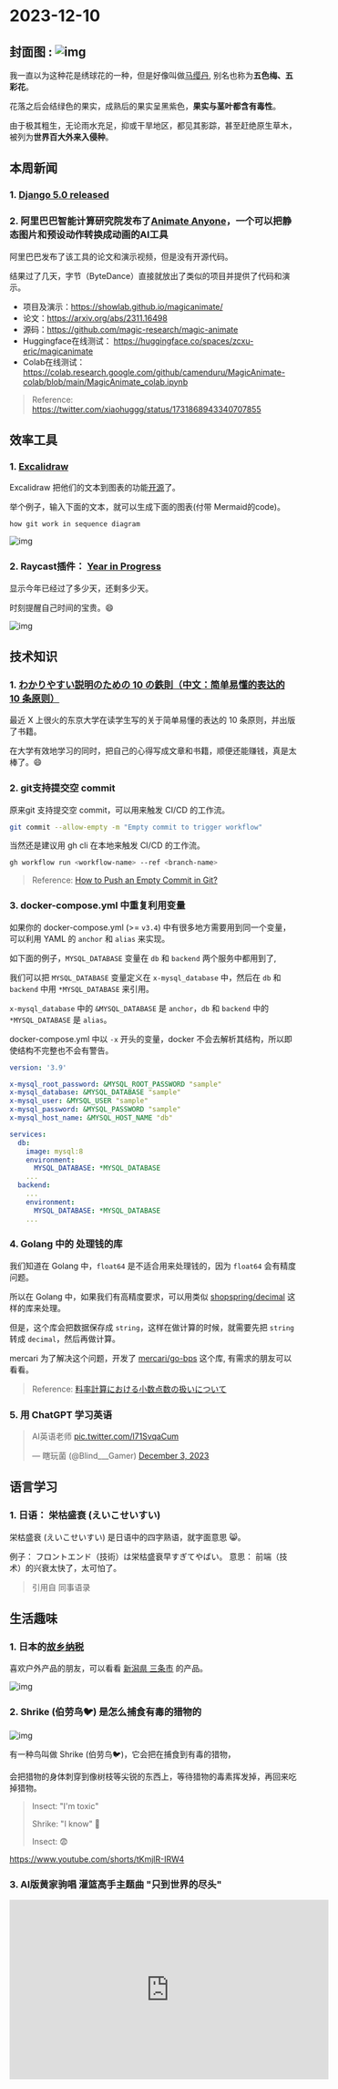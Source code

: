 # 2023-12-10

## 封面图 :  ![img](cover.jpg)

我一直以为这种花是绣球花的一种，但是好像叫做[马缨丹](https://zh.wikipedia.org/zh-cn/馬纓丹), 别名也称为**五色梅、五彩花**。

花落之后会结绿色的果实，成熟后的果实呈黑紫色，**果实与茎叶都含有毒性**。

由于极其粗生，无论雨水充足，抑或干旱地区，都见其影踪，甚至赶绝原生草木，被列为**世界百大外来入侵种**。

## 本周新闻

### 1. [Django 5.0 released](https://docs.djangoproject.com/en/5.0/releases/5.0/)

### 2. 阿里巴巴智能计算研究院发布了[Animate Anyone](https://github.com/HumanAIGC/AnimateAnyone)，一个可以把静态图片和预设动作转换成动画的AI工具

阿里巴巴发布了该工具的论文和演示视频，但是没有开源代码。

结果过了几天，字节（ByteDance）直接就放出了类似的项目并提供了代码和演示。

* 项目及演示：https://showlab.github.io/magicanimate/
* 论文：https://arxiv.org/abs/2311.16498
* 源码：https://github.com/magic-research/magic-animate
* Huggingface在线测试： https://huggingface.co/spaces/zcxu-eric/magicanimate
* Colab在线测试：https://colab.research.google.com/github/camenduru/MagicAnimate-colab/blob/main/MagicAnimate_colab.ipynb

> Reference: https://twitter.com/xiaohuggg/status/1731868943340707855

## 效率工具

### 1. [Excalidraw](https://excalidraw.com/)

Excalidraw 把他们的文本到图表的功能[开源](https://github.com/excalidraw/excalidraw)了。

举个例子，输入下面的文本，就可以生成下面的图表(付带 Mermaid的code)。

```text
how git work in sequence diagram
```

![img](Excalidraw-git-work.png)

### 2. Raycast插件： [Year in Progress](https://www.raycast.com/thomas/year-in-progress)

显示今年已经过了多少天，还剩多少天。

时刻提醒自己时间的宝贵。😄

![img](Raycast-Year-in-Progress.png)

## 技术知识

### 1. [わかりやすい説明のための 10 の鉄則（中文：简单易懂的表达的 10 条原则）](https://speakerdeck.com/e869120/wakariyasuisetsumei-10-tessoku)

最近 X 上很火的东京大学在读学生写的关于简单易懂的表达的 10 条原则，并出版了书籍。

在大学有效地学习的同时，把自己的心得写成文章和书籍，顺便还能赚钱，真是太棒了。😄

### 2. git支持提交空 commit

原来git 支持提交空 commit，可以用来触发 CI/CD 的工作流。

```bash
git commit --allow-empty -m "Empty commit to trigger workflow"
```

当然还是建议用 gh cli 在本地来触发 CI/CD 的工作流。

```bash
gh workflow run <workflow-name> --ref <branch-name>
```

> Reference: [How to Push an Empty Commit in Git?](https://www.scaler.com/topics/git/git-empty-commit/)

### 3. docker-compose.yml 中重复利用变量

如果你的 docker-compose.yml (>= `v3.4`) 中有很多地方需要用到同一个变量，可以利用 YAML 的 `anchor` 和 `alias` 来实现。

如下面的例子，`MYSQL_DATABASE` 变量在 `db` 和 `backend` 两个服务中都用到了,

我们可以把 `MYSQL_DATABASE` 变量定义在 `x-mysql_database` 中，然后在 `db` 和 `backend` 中用 `*MYSQL_DATABASE` 来引用。

`x-mysql_database` 中的 `&MYSQL_DATABASE` 是 `anchor`，`db` 和 `backend` 中的 `*MYSQL_DATABASE` 是 `alias`。

docker-compose.yml 中以 `-x` 开头的变量，docker 不会去解析其结构，所以即使结构不完整也不会有警告。

```yaml {3-7,13,18} showLineNumbers
version: '3.9'

x-mysql_root_password: &MYSQL_ROOT_PASSWORD "sample"
x-mysql_database: &MYSQL_DATABASE "sample"
x-mysql_user: &MYSQL_USER "sample"
x-mysql_password: &MYSQL_PASSWORD "sample"
x-mysql_host_name: &MYSQL_HOST_NAME "db"

services:
  db:
    image: mysql:8
    environment:
      MYSQL_DATABASE: *MYSQL_DATABASE
    ...
  backend:
    ...
    environment:
      MYSQL_DATABASE: *MYSQL_DATABASE
    ...
```

### 4. Golang 中的 处理钱的库

我们知道在 Golang 中，`float64` 是不适合用来处理钱的，因为 `float64` 会有精度问题。

所以在 Golang 中，如果我们有高精度要求，可以用类似 [shopspring/decimal](https://github.com/shopspring/decimal) 这样的库来处理。

但是，这个库会把数据保存成 `string`，这样在做计算的时候，就需要先把 `string` 转成 `decimal`，然后再做计算。

mercari 为了解决这个问题，开发了 [mercari/go-bps](https://github.com/mercari/go-bps) 这个库, 有需求的朋友可以看看。

> Reference: [料率計算における小数点数の扱いについて](https://engineering.mercari.com/blog/entry/20201203-basis-point/)

### 5. 用 ChatGPT 学习英语

<blockquote class="twitter-tweet"><p lang="zh" dir="ltr">AI英语老师 <a href="https://t.co/l71SvqaCum">pic.twitter.com/l71SvqaCum</a></p>&mdash; 瞎玩菌 (@Blind___Gamer) <a href="https://twitter.com/Blind___Gamer/status/1731307112922566863?ref_src=twsrc%5Etfw">December 3, 2023</a></blockquote> <script async src="https://platform.twitter.com/widgets.js" charset="utf-8"></script>

## 语言学习

### 1. 日语： 栄枯盛衰 (えいこせいすい)

栄枯盛衰 (えいこせいすい) 是日语中的四字熟语，就字面意思 😸。

例子： フロントエンド（技術）は栄枯盛衰早すぎてやばい。
意思： 前端（技术）的兴衰太快了，太可怕了。
> 引用自 同事语录

## 生活趣味

### 1. 日本的[故乡纳税](https://ja.wikipedia.org/wiki/ふるさと納税)

喜欢户外产品的朋友，可以看看 [新潟県 三条市](https://item.rakuten.co.jp/f152048-sanjo/) 的产品。

![img](https://image.rakuten.co.jp/f152048-sanjo/cabinet/sanjof/10000_2/imgrc0099211089.jpg)

### 2. Shrike (伯劳鸟🐦‍) 是怎么捕食有毒的猎物的

![img](how-shrike-eat-toxic-insects.png)

有一种鸟叫做 Shrike (伯劳鸟🐦‍)，它会把在捕食到有毒的猎物，

会把猎物的身体刺穿到像树枝等尖锐的东西上，等待猎物的毒素挥发掉，再回来吃掉猎物。

> Insect: "I'm toxic"
>
> Shrike: "I know" 👀
>
> Insect: 😨

https://www.youtube.com/shorts/tKmjlR-IRW4

### 3. AI版黄家驹唱 灌篮高手主题曲 "只到世界的尽头"

<iframe width="560" height="315" src="https://www.youtube.com/embed/uCNAvgjaKQw?si=-Nj3MVhbDTM_XxLD" title="YouTube video player" frameborder="0" allow="accelerometer; autoplay; clipboard-write; encrypted-media; gyroscope; picture-in-picture; web-share" allowfullscreen></iframe>